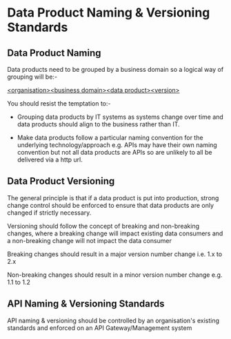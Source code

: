 # Data Product Naming & Versioning Standards

## Data Product Naming
Data products need to be grouped by a business domain so a logical way of grouping will be:-

[\<organisation>\<business domain>\<data product>\<version>]()

You should resist the temptation to:-
* Grouping data products by IT systems as systems change over time and data products should align to the business rather than IT.

* Make data products follow a particular naming convention for the underlying technology/approach e.g. APIs may have their own naming convention but not all data products are APIs so are unlikely to all be delivered via a http url.

## Data Product Versioning
The general principle is that if a data product is put into production, strong change control should be enforced to ensure that data products are only changed if strictly necessary.

Versioning should follow the concept of breaking and non-breaking changes, where a breaking change will impact existing data consumers and a non-breaking change will not impact the data consumer 

Breaking changes should result in a major version number change i.e. 1.x to 2.x

Non-breaking changes should result in a minor version number change e.g. 1.1 to 1.2


## API Naming & Versioning Standards
API naming & versioning should be controlled by an organisation's existing standards and enforced on an API Gateway/Management system
